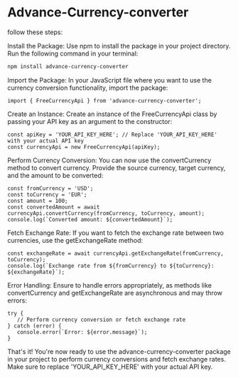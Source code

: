   # Advance-Currency-converter 

follow these steps:

Install the Package: Use npm to install the package in your project directory. Run the following command in your terminal:

 ``` bash
npm install advance-currency-converter
```
Import the Package: In your JavaScript file where you want to use the currency conversion functionality, import the package:

```
import { FreeCurrencyApi } from 'advance-currency-converter';
```
Create an Instance: Create an instance of the FreeCurrencyApi class by passing your API key as an argument to the constructor:

```
const apiKey = 'YOUR_API_KEY_HERE'; // Replace 'YOUR_API_KEY_HERE' with your actual API key
const currencyApi = new FreeCurrencyApi(apiKey);
```
Perform Currency Conversion: You can now use the convertCurrency method to convert currency. Provide the source currency, target currency, and the amount to be converted:
 ```
const fromCurrency = 'USD';
const toCurrency = 'EUR';
const amount = 100;
const convertedAmount = await currencyApi.convertCurrency(fromCurrency, toCurrency, amount);
console.log(`Converted amount: ${convertedAmount}`);
```
Fetch Exchange Rate: If you want to fetch the exchange rate between two currencies, use the getExchangeRate method:
 ```
const exchangeRate = await currencyApi.getExchangeRate(fromCurrency, toCurrency);
console.log(`Exchange rate from ${fromCurrency} to ${toCurrency}: ${exchangeRate}`);
```
Error Handling: Ensure to handle errors appropriately, as methods like convertCurrency and getExchangeRate are asynchronous and may throw errors:
 ```
try {
    // Perform currency conversion or fetch exchange rate
} catch (error) {
    console.error(`Error: ${error.message}`);
}

```
That's it! You're now ready to use the advance-currency-converter package in your project to perform currency conversions and fetch exchange rates. Make sure to replace 'YOUR_API_KEY_HERE' with your actual API key.
